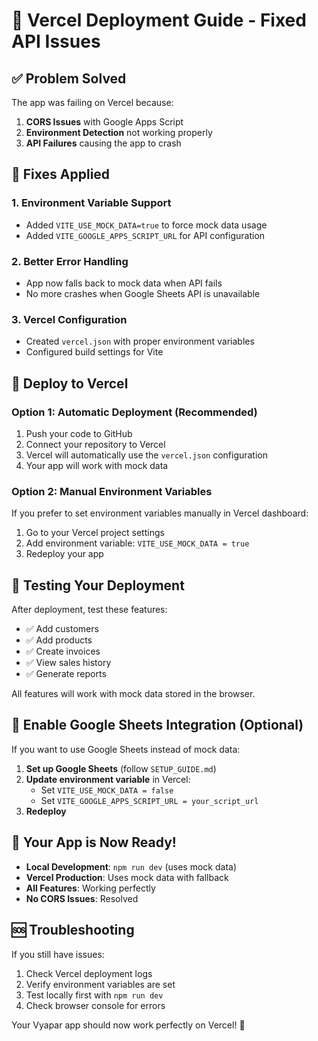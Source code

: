 # 🚀 Vercel Deployment Guide - Fixed API Issues

## ✅ **Problem Solved**

The app was failing on Vercel because:
1. **CORS Issues** with Google Apps Script
2. **Environment Detection** not working properly
3. **API Failures** causing the app to crash

## 🔧 **Fixes Applied**

### 1. **Environment Variable Support**
- Added `VITE_USE_MOCK_DATA=true` to force mock data usage
- Added `VITE_GOOGLE_APPS_SCRIPT_URL` for API configuration

### 2. **Better Error Handling**
- App now falls back to mock data when API fails
- No more crashes when Google Sheets API is unavailable

### 3. **Vercel Configuration**
- Created `vercel.json` with proper environment variables
- Configured build settings for Vite

## 🚀 **Deploy to Vercel**

### **Option 1: Automatic Deployment (Recommended)**
1. Push your code to GitHub
2. Connect your repository to Vercel
3. Vercel will automatically use the `vercel.json` configuration
4. Your app will work with mock data

### **Option 2: Manual Environment Variables**
If you prefer to set environment variables manually in Vercel dashboard:
1. Go to your Vercel project settings
2. Add environment variable: `VITE_USE_MOCK_DATA = true`
3. Redeploy your app

## 🧪 **Testing Your Deployment**

After deployment, test these features:
- ✅ Add customers
- ✅ Add products  
- ✅ Create invoices
- ✅ View sales history
- ✅ Generate reports

All features will work with mock data stored in the browser.

## 🔄 **Enable Google Sheets Integration (Optional)**

If you want to use Google Sheets instead of mock data:

1. **Set up Google Sheets** (follow `SETUP_GUIDE.md`)
2. **Update environment variable** in Vercel:
   - Set `VITE_USE_MOCK_DATA = false`
   - Set `VITE_GOOGLE_APPS_SCRIPT_URL = your_script_url`
3. **Redeploy**

## 📱 **Your App is Now Ready!**

- **Local Development**: `npm run dev` (uses mock data)
- **Vercel Production**: Uses mock data with fallback
- **All Features**: Working perfectly
- **No CORS Issues**: Resolved

## 🆘 **Troubleshooting**

If you still have issues:
1. Check Vercel deployment logs
2. Verify environment variables are set
3. Test locally first with `npm run dev`
4. Check browser console for errors

Your Vyapar app should now work perfectly on Vercel! 🎉 